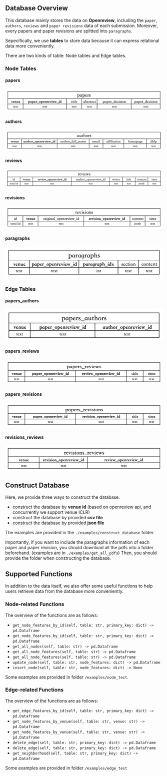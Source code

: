 
## Database Overview

This database mainly stores the data on **Openreview**, including the `paper`, `authors`, `reviews` and `paper revisions` data of each submission. Moreover, every papers and paper revisions are splitted into `paragraphs`.

Sepecifically, we use **tables** to store data because it can express relational data more conveniently. 

There are two kinds of table: Node tables and Edge tables.

### Node Tables

#### papers
![papers table](./assets/tables_papers.png)

#### authors
![authors table](./assets/tables_authors.png)

#### reviews
![reviews table](./assets/tables_reviews.png)

#### revisions
![revisions table](./assets/tables_revisions.png)

#### paragraphs
![paragraphs table](./assets/tables_paragraphs.png)

### Edge Tables

#### papers_authors
![papers_authors table](./assets/tables_papers_authors.png)

#### papers_reviews
![papers_reviews table](./assets/tables_papers_reviews.png)

#### papers_revisions
![papers_revisions table](./assets/tables_papers_revisions.png)

#### revisions_reviews
![revisions_reviews table](./assets/tables_revisions_reviews.png)

## Construct Database

Here, we provide three ways to construct the database.
- construct the database by **venue id** (based on openreview api, and concurrently we support venue ICLR)
- construct the database by provided **csv file**
- construct the database by provided **json file**

The examples are provided in the `./examples/construct_database` folder.

Importantly, if you want to include the paragraphs information of each paper and paper revision, you should download all the pdfs into a folder beforehand. (examples are in `./examples/get_all_pdfs`) Then, you should provide the folder when constructing the database.

## Supported Functions

In addition to the data itself, we also offer some useful functions to help users retrieve data from the database more conveniently.

### Node-related Functions

The overview of the functions are as follows:

- `get_node_features_by_id(self, table: str, primary_key: dict) -> pd.Dataframe`
- `get_node_features_by_id(self, table: str, primary_key: dict) -> pd.Dataframe`
- `get_all_nodes(self, table: str) -> pd.Dataframe`
- `get_all_node_features(self, table: str) -> pd.Dataframe`
- `get_all_node_features(self, table: str) -> pd.Dataframe`
- `update_node(self, table: str, node_features: dict) -> pd.Dataframe`
- `insert_node(self, table: str, node_features: dict) -> None`

Some examples are provided in folder `/examples/node_test`.

### Edge-related Functions

The overview of the functions are as follows:

- `get_edge_features_by_id(self, table: str, primary_key: dict) -> pd.Dataframe`
- `get_node_features_by_venue(self, table: str, venue: str) -> pd.Dataframe`
- `get_node_features_by_venue(self, table: str, venue: str) -> pd.Dataframe`
- `delete_edge(self, table: str, primary_key: dict) -> pd.Dataframe`
- `delete_edge(self, table: str, primary_key: dict) -> pd.Dataframe`
- `get_neighborhood(self, table: str, primary_key: dict) -> pd.Dataframe`

Some examples are provided in folder `/examples/edge_test`
